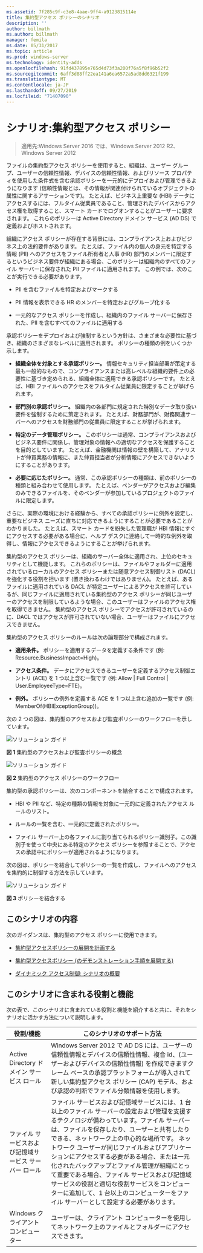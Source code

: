 ```yaml
---
ms.assetid: 7f285c9f-c3e8-4aae-9ff4-a9123815114e
title: 集約型アクセス ポリシーのシナリオ
description: ''
author: billmath
ms.author: billmath
manager: femila
ms.date: 05/31/2017
ms.topic: article
ms.prod: windows-server
ms.technology: identity-adds
ms.openlocfilehash: 91fd437895e765d4d73f3a200f76a5f8f96b52f2
ms.sourcegitcommit: 6aff3d88ff22ea141a6ea6572a5ad8dd6321f199
ms.translationtype: MT
ms.contentlocale: ja-JP
ms.lasthandoff: 09/27/2019
ms.locfileid: "71407090"
---
```

# <a name="scenario-central-access-policy"></a>シナリオ:集約型アクセス ポリシー

>適用先:Windows Server 2016 では、Windows Server 2012 R2、Windows Server 2012

ファイルの集約型アクセス ポリシーを使用すると、組織は、ユーザー グループ、ユーザーの信頼性情報、デバイスの信頼性情報、およびリソース プロパティを使用した条件式を含む承認ポリシーを一元的にデプロイおよび管理できるようになります (信頼性情報とは、その情報が関連付けられているオブジェクトの属性に関するアサーションです)。 たとえば、ビジネス上重要な (HBI) データにアクセスするには、フルタイム従業員であること、管理されたデバイスからアクセス権を取得すること、スマート カードでログオンすることがユーザーに要求されます。 これらのポリシーは Active Directory ドメイン サービス (AD DS) で定義およびホストされます。  
  
組織にアクセス ポリシーが存在する背景には、コンプライアンス上およびビジネス上の法的要件があります。 たとえば、ファイル内の個人の身元を特定する情報 (PII) へのアクセスをファイル所有者と人事 (HR) 部門のメンバーに限定するというビジネス要件が組織にある場合、このポリシーは組織内のすべてのファイル サーバーに保存された PII ファイルに適用されます。 この例では、次のことが実行できる必要があります。  
  
-   PII を含むファイルを特定およびマークする  
  
-   PII 情報を表示できる HR のメンバーを特定およびグループ化する  
  
-   一元的なアクセス ポリシーを作成し、組織内のファイル サーバーに保存された、PII を含むすべてのファイルに適用する  
  
承認ポリシーをデプロイおよび強制するという方針は、さまざまな必要性に基づき、組織のさまざまなレベルに適用されます。 ポリシーの種類の例をいくつか示します。  
  
-   **組織全体を対象とする承認ポリシー。** 情報セキュリティ担当部署が策定する最も一般的なもので、コンプライアンスまたは高レベルな組織的要件上の必要性に基づき定められる、組織全体に適用できる承認ポリシーです。 たとえば、HBI ファイルへのアクセスをフルタイム従業員に限定することが挙げられます。  
  
-   **部門別の承認ポリシー。** 組織内の各部門に規定された特別なデータ取り扱い要件を強制するために策定されます。 たとえば、財務部門が、財務関連サーバーへのアクセスを財務部門の従業員に限定することが挙げられます。  
  
-   **特定のデータ管理ポリシー。** このポリシーは通常、コンプライアンスおよびビジネス要件に関係し、管理対象の情報への適切なアクセスを保護することを目的としています。 たとえば、金融機関は情報の壁を構築して、アナリストが仲買業務の情報に、また仲買担当者が分析情報にアクセスできないようにすることがあります。  
  
-   **必要に応じたポリシー。** 通常、この承認ポリシーの種類は、前のポリシーの種類と組み合わせて使用します。 たとえば、ベンダーがアクセスおよび編集のみできるファイルを、そのベンダーが参加しているプロジェクトのファイルに限定します。  
  
さらに、実際の環境における経験から、すべての承認ポリシーに例外を設定し、重要なビジネス ニーズに直ちに対応できるようにすることが必要であることがわかりました。 たとえば、スマート カードを紛失した管理職が HBI 情報にすぐにアクセスする必要がある場合に、ヘルプ デスクに連絡して一時的な例外を取得し、情報にアクセスできるようにすることが挙げられます。  
  
集約型のアクセス ポリシーは、組織のサーバー全体に適用され、上位のセキュリティとして機能します。 これらのポリシーは、ファイルやフォルダーに適用されているローカルのアクセス ポリシーまたは随意アクセス制御リスト (DACL) を強化する役割を担います (置き換わるわけではありません)。 たとえば、あるファイルに適用されている DACL が特定ユーザーによるアクセスを許可しているが、同じファイルに適用されている集約型のアクセス ポリシーが同じユーザーのアクセスを制限しているような場合、このユーザーはファイルのアクセス権を取得できません。 集約型のアクセス ポリシーでアクセスが許可されているのに、DACL ではアクセスが許可されていない場合、ユーザーはファイルにアクセスできません。  
  
集約型のアクセス ポリシーのルールは次の論理部分で構成されます。  
  
-   **適用条件。** ポリシーを適用するデータを定義する条件です (例: Resource.BusinessImpact=High)。  
  
-   **アクセス条件。** データにアクセスできるユーザーを定義するアクセス制御エントリ (ACE) を 1 つ以上含む一覧です (例: Allow | Full Control | User.EmployeeType=FTE)。  
  
-   **例外。** ポリシーの例外を定義する ACE を 1 つ以上含む追加の一覧です (例: MemberOf(HBIExceptionGroup))。  
  
次の 2 つの図は、集約型のアクセスおよび監査ポリシーのワークフローを示しています。  
  
![ソリューション ガイド](media/Scenario--Central-Access-Policy/DynamicAccessControl_RevGuide.JPG)  
  
**図 1** 集約型のアクセスおよび監査ポリシーの概念  
  
![ソリューション ガイド](media/Scenario--Central-Access-Policy/DynamicAccessControl_RevGuide_2.JPG)  
  
**図 2** 集約型のアクセス ポリシーのワークフロー  
  
集約型の承認ポリシーは、次のコンポーネントを結合することで構成されます。  
  
-   HBI や PII など、特定の種類の情報を対象に一元的に定義されたアクセス ルールのリスト。  
  
-   ルールの一覧を含む、一元的に定義されたポリシー。  
  
-   ファイル サーバー上の各ファイルに割り当てられるポリシー識別子。この識別子を使って中央にある特定のアクセス ポリシーを参照することで、アクセスの承認中にポリシーが適用されるようになります。  
  
次の図は、ポリシーを結合してポリシーの一覧を作成し、ファイルへのアクセスを集約的に制御する方法を示しています。  
  
![ソリューション ガイド](media/Scenario--Central-Access-Policy/DynamicAccessControl_RevGuide3.JPG)  
  
**図 3** ポリシーを結合する  
  
## <a name="in-this-scenario"></a>このシナリオの内容  
次のガイダンスは、集約型のアクセス ポリシーに使用できます。  
  
-   [集約型アクセスポリシーの展開を計画する](assetId:///0311a76d-d66c-4ddb-ade6-af586a2ad82f)  
  
-   [集約型アクセスポリシー &#40;のデモンストレーション手順を展開する&#41;](Deploy-a-Central-Access-Policy--Demonstration-Steps-.md)  
  
-   [ダイナミック アクセス制御: シナリオの概要](Dynamic-Access-Control--Scenario-Overview.md)  
  
## <a name="BKMK_NEW"></a>このシナリオに含まれる役割と機能  
次の表で、このシナリオに含まれている役割と機能を紹介すると共に、それをシナリオに活かす方法について説明します。  
  
|役割/機能|このシナリオのサポート方法|  
|-----------------|---------------------------------|  
|Active Directory ドメイン サービス ロール|Windows Server 2012 で AD DS には、ユーザーの信頼性情報とデバイスの信頼性情報、複合 id、(ユーザーおよびデバイスの信頼性情報) を作成できますクレーム ベースの承認プラットフォームが導入されて新しい集約型アクセス ポリシー (CAP) モデル、および承認の判断でファイル分類情報を使用します。|  
|ファイル サービスおよび記憶域サービス サーバー ロール|ファイル サービスおよび記憶域サービスには、1 台以上のファイル サーバーの設定および管理を支援するテクノロジが備わっています。ファイル サーバーは、ファイルを保存したり、ユーザーと共有したりできる、ネットワーク上の中心的な場所です。 ネットワーク ユーザーが同じファイルおよびアプリケーションにアクセスする必要がある場合、または一元化されたバックアップとファイル管理が組織にとって重要である場合、ファイル サービスおよび記憶域サービスの役割と適切な役割サービスをコンピューターに追加して、1 台以上のコンピューターをファイル サーバーとして設定する必要があります。|  
|Windows クライアント コンピューター|ユーザーは、クライアント コンピューターを使用してネットワーク上のファイルとフォルダーにアクセスできます。|  
  


